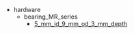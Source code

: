 * hardware
  * bearing_MR_series
    * [5_mm_id_9_mm_od_3_mm_depth](hardware/bearing_MR_series/5_mm_id_9_mm_od_3_mm_depth)
